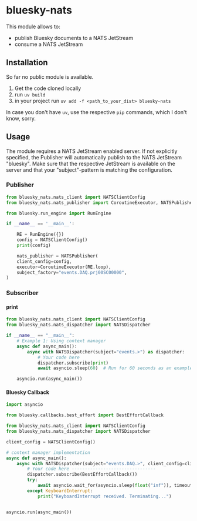 # bluesky-nats

This module allows to:
- publish Bluesky documents to a NATS JetStream
- consume a NATS JetStream

## Installation

So far no public module is available.

1. Get the code cloned locally
2. run `uv build`
3. in your project run `uv add -f <path_to_your_dist> bluesky-nats`

In case you don't have `uv`, use the respective `pip` commands, which I don't know, sorry.

## Usage

The module requires a NATS JetStream enabled server.
If not explicitly specified, the Publisher will automatically publish to the NATS JetStream "bluesky".
Make sure that the respective JetStream is available on the server and that your "subject"-pattern is matching the configuration.

### Publisher

```python
from bluesky_nats.nats_client import NATSClientConfig
from bluesky_nats.nats_publisher import CoroutineExecutor, NATSPublisher

from bluesky.run_engine import RunEngine

if __name__ == '__main__':

    RE = RunEngine({})
    config = NATSClientConfig()
    print(config)

    nats_publisher = NATSPublisher(
    client_config=config,
    executor=CoroutineExecutor(RE.loop),
    subject_factory="events.DAQ.prj00SC00000",
)
```

### Subscriber

#### print
```python
from bluesky_nats.nats_client import NATSClientConfig
from bluesky_nats.nats_dispatcher import NATSDispatcher

if __name__ == "__main__":
    # Example 1: Using context manager
    async def async_main():
        async with NATSDispatcher(subject="events.>") as dispatcher:
            # Your code here
            dispatcher.subscribe(print)
            await asyncio.sleep(60)  # Run for 60 seconds as an example

    asyncio.run(async_main())
```

#### Bluesky Callback

```python
import asyncio

from bluesky.callbacks.best_effort import BestEffortCallback

from bluesky_nats.nats_client import NATSClientConfig
from bluesky_nats.nats_dispatcher import NATSDispatcher

client_config = NATSClientConfig()

# context manager implementation
async def async_main():
    async with NATSDispatcher(subject="events.DAQ.>", client_config=client_config) as dispatcher:
        # Your code here --------------------------------
        dispatcher.subscribe(BestEffortCallback())
        try:
            await asyncio.wait_for(asyncio.sleep(float("inf")), timeout=None)
        except KeyboardInterrupt:
            print("KeyboardInterrupt received. Terminating...")


asyncio.run(async_main())
```